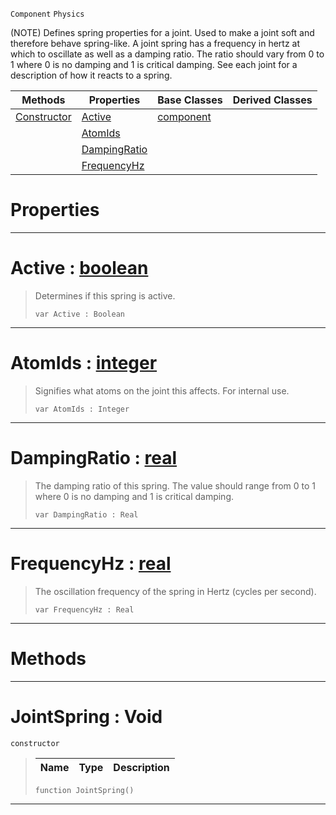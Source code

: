 `Component` `Physics`



(NOTE) Defines spring properties for a joint. Used to make a joint soft and therefore behave spring-like. A joint spring has a frequency in hertz at which to oscillate as well as a damping ratio. The ratio should vary from 0 to 1 where 0 is no damping and 1 is critical damping. See each joint for a description of how it reacts to a spring.

|Methods|Properties|Base Classes|Derived Classes|
|---|---|---|---|
|[ Constructor](jointspring.md#jointspring-void)|[ Active](jointspring.md#active-zilch-engine-docum)|[component](component.md)| |
| |[ AtomIds](jointspring.md#atomids-zilch-engine-docu)| | |
| |[ DampingRatio](jointspring.md#dampingratio-zilch-engine)| | |
| |[ FrequencyHz](jointspring.md#frequencyhz-zilch-engine)| | |


 #  Properties


---  
 #  Active : [boolean](../nada_base_types/boolean.md)

> Determines if this spring is active.
> ``` lang=cpp, name=Nada
> var Active : Boolean


---  
 #  AtomIds : [integer](../nada_base_types/integer.md)

> Signifies what atoms on the joint this affects. For internal use.
> ``` lang=cpp, name=Nada
> var AtomIds : Integer


---  
 #  DampingRatio : [real](../nada_base_types/real.md)

> The damping ratio of this spring. The value should range from 0 to 1 where 0 is no damping and 1 is critical damping.
> ``` lang=cpp, name=Nada
> var DampingRatio : Real


---  
 #  FrequencyHz : [real](../nada_base_types/real.md)

> The oscillation frequency of the spring in Hertz (cycles per second).
> ``` lang=cpp, name=Nada
> var FrequencyHz : Real


---  
 #  Methods


---  
 #  JointSpring : Void

 `constructor`

> 
> |Name|Type|Description|
> |---|---|---|
> ``` lang=cpp, name=Nada
> function JointSpring()
> ``` 


---  
 

 